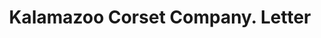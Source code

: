 ---
doi: 10.7916/D80V9QTH
date_other: '1904'
date_other_textual: '1904'
form: correspondence
genre:
- Letters (correspondence)
name:
- Kalamazoo Corset Company
object_in_context_url: https://biggert.cul.columbia.edu/items/view/ave_biggert_00634
subject_hierarchical_geographic:
- Kalamazoo, Michigan, United States
subject_name:
- Kalamazoo Corset Company
title: Kalamazoo Corset Company. Letter
sort_title: Kalamazoo Corset Company. Letter
call_number: ave_biggert_00634
coordinates:
- 42.29,-85.58583333333333
pid: ave_biggert_00634
identifiers: ave_biggert_00634
canvas_id: ldpd:395906
permalink: "/items/ave_biggert_00634/"
layout: iiif-image-page
---